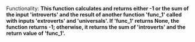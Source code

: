 Functionality: **This function calculates and returns either -1 or the sum of the input 'introverts' and the result of another function 'func_1' called with inputs 'extroverts' and 'universals'. If 'func_1' returns None, the function returns -1; otherwise, it returns the sum of 'introverts' and the return value of 'func_1'.**
